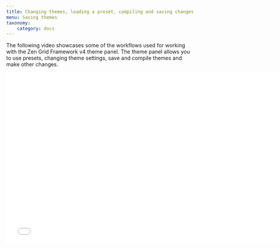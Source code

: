 ```yaml
---
title: Changing themes, loading a preset, compiling and saving changes to themes.
menu: Saving themes
taxonomy:
    category: docs
---
```


The following video showcases some of the workflows used for working with the Zen Grid Framework v4 theme panel. The theme panel allows you to use presets, changing theme settings, save and compile themes and make other changes.

<iframe width="750" height="456"  src="//www.youtube.com/embed/ZEgGWNashmU?controls=0&showinfo=0&rel=0" frameborder="0" allowfullscreen></iframe>


